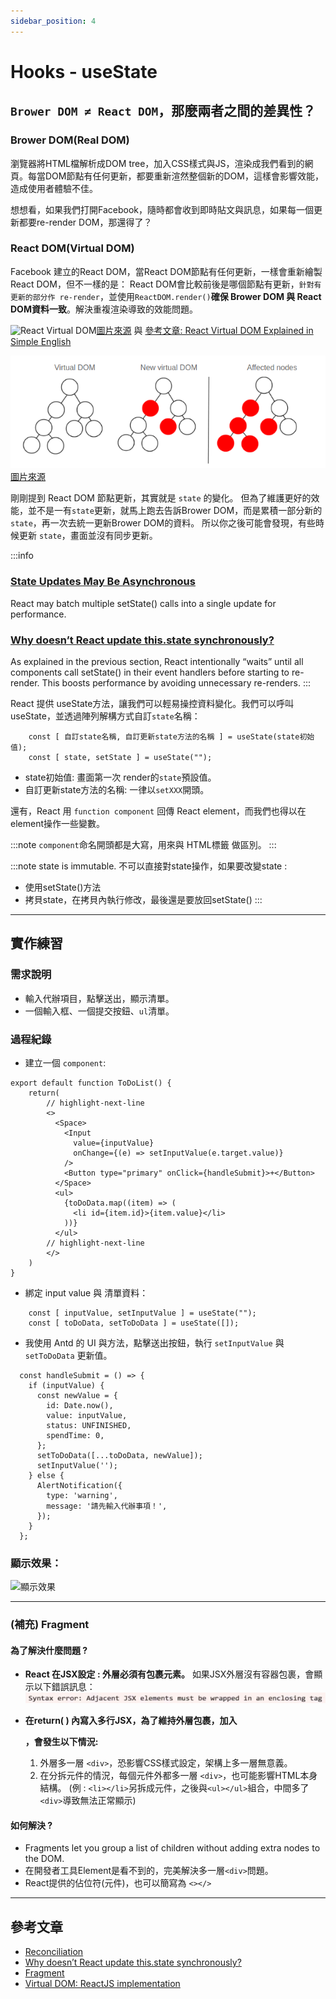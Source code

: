 ```yaml
---
sidebar_position: 4
---
```


# Hooks - useState

## `Brower DOM ≠ React DOM`，那麼兩者之間的差異性？
### Brower DOM(Real DOM)
  瀏覽器將HTML檔解析成DOM tree，加入CSS樣式與JS，渲染成我們看到的網頁。每當DOM節點有任何更新，都要重新渲然整個新的DOM，這樣會影響效能，造成使用者體驗不佳。
  
  想想看，如果我們打開Facebook，隨時都會收到即時貼文與訊息，如果每一個更新都要re-render DOM，那還得了？
### React DOM(Virtual DOM)
  Facebook 建立的React DOM，當React DOM節點有任何更新，一樣會重新繪製React DOM，但不一樣的是：
React DOM會比較前後是哪個節點有更新，`針對有更新的部分作 re-render`，並使用`ReactDOM.render()`**確保 Brower DOM 與 React DOM資料一致**。解決重複渲染導致的效能問題。

![React Virtual DOM](https://i2.wp.com/programmingwithmosh.com/wp-content/uploads/2018/11/lnrn_0201.png?ssl=1)[圖片來源](https://www.oreilly.com/library/view/learning-react-native/9781491929049/ch02.html) 與  [參考文章: React Virtual DOM Explained in Simple English](https://programmingwithmosh.com/react/react-virtual-dom-explained/)

![Virtual DOM: ReactJS implementation](https://raw.githubusercontent.com/10Pines/ghost-storage/master/2018/08/Nodos.png)<br />
[圖片來源](https://blog.10pines.com/2018/08/27/reactjs-virtual-dom/)

剛剛提到 React DOM 節點更新，其實就是 `state` 的變化。
但為了維護更好的效能，並不是一有`state`更新，就馬上跑去告訴Brower DOM，而是累積一部分新的`state`，再一次去統一更新Brower DOM的資料。
所以你之後可能會發現，有些時候更新 `state`，畫面並沒有同步更新。

:::info

### [State Updates May Be Asynchronous](https://reactjs.org/docs/state-and-lifecycle.html#state-updates-may-be-asynchronous)
React may batch multiple setState() calls into a single update for performance.

### [Why doesn’t React update this.state synchronously?](https://reactjs.org/docs/faq-state.html#why-doesnt-react-update-thisstate-synchronously)

As explained in the previous section, React intentionally “waits” until all components call setState() in their event handlers before starting to re-render. This boosts performance by avoiding unnecessary re-renders.
:::

React 提供 useState方法，讓我們可以輕易操控資料變化。我們可以呼叫useState，並透過陣列解構方式自訂`state`名稱：

```
    const [ 自訂state名稱, 自訂更新state方法的名稱 ] = useState(state初始值);
    const [ state, setState ] = useState("");
```

- state初始值: 畫面第一次 render的`state`預設值。
- 自訂更新state方法的名稱: 一律以`setXXX`開頭。

還有，React 用 `function component` 回傳 React element，而我們也得以在element操作一些變數。

:::note
`component`命名開頭都是大寫，用來與 HTML標籤 做區別。
:::

:::note
state is immutable. 不可以直接對state操作，如果要改變state :
  - 使用setState()方法
  - 拷貝state，在拷貝內執行修改，最後還是要放回setState()
:::

---
## 實作練習
### 需求說明
- 輸入代辦項目，點擊送出，顯示清單。
- 一個輸入框、一個提交按鈕、`ul`清單。

### 過程紀錄
- 建立一個 `component`: 
```
export default function ToDoList() {    
    return( 
        // highlight-next-line
        <>
          <Space>
            <Input
              value={inputValue}
              onChange={(e) => setInputValue(e.target.value)}
            />
            <Button type="primary" onClick={handleSubmit}>+</Button>
          </Space>
          <ul>
            {toDoData.map((item) => (
              <li id={item.id}>{item.value}</li>
            ))}
          </ul>
        // highlight-next-line
        </>
    )
}
```

- 綁定 input value 與 清單資料：
```
    const [ inputValue, setInputValue ] = useState("");
    const [ toDoData, setToDoData ] = useState([]);
```

- 我使用 Antd 的 UI 與方法，點擊送出按鈕，執行 `setInputValue` 與 `setToDoData` 更新值。

```
  const handleSubmit = () => {
    if (inputValue) {
      const newValue = {
        id: Date.now(),
        value: inputValue,
        status: UNFINISHED,
        spendTime: 0,
      };
      setToDoData([...toDoData, newValue]);
      setInputValue('');
    } else {
      AlertNotification({
        type: 'warning',
        message: '請先輸入代辦事項！',
      });
    }
  };
```

### 顯示效果：
![顯示效果](https://ithelp.ithome.com.tw/upload/images/20210923/201316899nNfzE13Tv.png)


---

### (補充) Fragment
#### 為了解決什麼問題 ?  
  - **React 在JSX設定 : 外層必須有包裹元素。**
      如果JSX外層沒有容器包裹，會顯示以下錯誤訊息：
      ![如果JSX外層沒有容器包裹，會顯示錯誤訊息。](../../static/img/docs/react/error_fragment.png)

  - **在return( ) 內寫入多行JSX，為了維持外層包裹，加入<div></div>，會發生以下情況:**
      1. 外層多一層 `<div>`，恐影響CSS樣式設定，架構上多一層無意義。
      2. 在分拆元件的情況，每個元件外都多一層 `<div>`，也可能影響HTML本身結構。
      (例 :  `<li></li>`另拆成元件，之後與`<ul></ul>`組合，中間多了`<div>`導致無法正常顯示)
#### 如何解決 ?
  - Fragments let you group a list of children without adding extra nodes to the DOM.
  - 在開發者工具Element是看不到的，完美解決多一層`<div>`問題。
  - React提供的佔位符(元件)，也可以簡寫為 `<></>`
---
## 參考文章
- [Reconciliation](https://zh-hant.reactjs.org/docs/reconciliation.html)
- [Why doesn’t React update this.state synchronously?](https://reactjs.org/docs/faq-state.html#why-doesnt-react-update-thisstate-synchronously)
- [Fragment](https://reactjs.org/docs/fragments.html)
- [Virtual DOM: ReactJS implementation](https://blog.10pines.com/2018/08/27/reactjs-virtual-dom/)